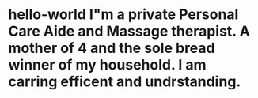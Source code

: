 # hello-world I"m a private Personal Care Aide and Massage therapist. A mother of 4 and the sole bread winner of my household. I am carring efficent and undrstanding.
